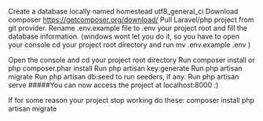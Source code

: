Create a database locally named homestead utf8_general_ci
Download composer https://getcomposer.org/download/
Pull Laravel/php project from git provider.
Rename .env.example file to .env your project root and fill the database information. (windows wont let you do it, so you have to open your console cd your project root directory and run mv .env.example .env )

Open the console and cd your project root directory
Run composer install or php composer.phar install
Run php artisan key:generate
Run php artisan migrate
Run php artisan db:seed to run seeders, if any.
Run php artisan serve
#####You can now access the project at localhost:8000 :)

If for some reason your project stop working do these:
composer install
php artisan migrate
